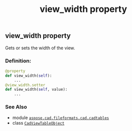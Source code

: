 ﻿---
title: view_width property
second_title: Aspose.CAD for Python via .NET API References
description: 
type: docs
weight: 450
url: /python-net/aspose.cad.fileformats.cad.cadtables/cadviewtableobject/view_width/
is_root: false
---

## view_width property


Gets or sets the width of the view.
### Definition:
```python
@property
def view_width(self):
    ...
@view_width.setter
def view_width(self, value):
    ...
```

### See Also
* module [`aspose.cad.fileformats.cad.cadtables`](../../)
* class [`CadViewTableObject`](/cad/python-net/aspose.cad.fileformats.cad.cadtables/cadviewtableobject)
